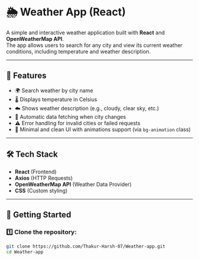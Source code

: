 # 🌦️ Weather App (React)

A simple and interactive weather application built with **React** and **OpenWeatherMap API**.  
The app allows users to search for any city and view its current weather conditions, including temperature and weather description.

---

## 🚀 Features
- 🌍 Search weather by city name
- 🌡️ Displays temperature in Celsius
- ☁️ Shows weather description (e.g., cloudy, clear sky, etc.)
- 🔄 Automatic data fetching when city changes
- ⚠️ Error handling for invalid cities or failed requests
- 🎨 Minimal and clean UI with animations support (via `bg-animation` class)

---

## 🛠️ Tech Stack
- **React** (Frontend)
- **Axios** (HTTP Requests)
- **OpenWeatherMap API** (Weather Data Provider)
- **CSS** (Custom styling)

---

## 🔑 Getting Started

### 1️⃣ Clone the repository:
```bash
git clone https://github.com/Thakur-Harsh-07/Weather-app.git
cd Weather-app
